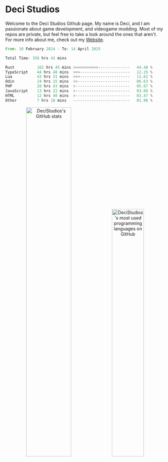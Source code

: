 # Deci Studios
Welcome to the Deci Studios Github page. My name is Deci, and I am passionate about game development, and videogame modding. Most of my repos are private, but feel free to take a look around the ones that aren't.
For more info about me, check out my <a href="https://decidev.co.uk" target="_blank">Website</a>.
<!--START_SECTION:waka-->

```rust
From: 10 February 2024 - To: 14 April 2025

Total Time: 358 hrs 42 mins

Rust          162 hrs 45 mins >>>>>>>>>>>--------------   44.48 %
TypeScript    44 hrs 48 mins  >>>----------------------   12.25 %
Lua           42 hrs 31 mins  >>>----------------------   11.62 %
Odin          24 hrs 15 mins  >>-----------------------   06.63 %
PHP           20 hrs 43 mins  >------------------------   05.67 %
JavaScript    13 hrs 22 mins  >------------------------   03.66 %
HTML          12 hrs 40 mins  >------------------------   03.47 %
Other         7 hrs 10 mins   -------------------------   01.96 %
```

<!--END_SECTION:waka-->
<p align="center">
  <a href="https://github.com/anuraghazra/github-readme-stats" target="_blank"><img src="https://github-readme-stats.vercel.app/api?username=decistudios&show_icons=true&count_private=true&theme=omni&hide_border=true" alt="DeciStudios's GitHub stats" width="53.1%" /></a>
  <a href="https://github.com/anuraghazra/github-readme-stats" target="_blank"><img width="44.7%" src="https://github-readme-stats.vercel.app/api/top-langs/?username=decistudios&theme=omni&layout=compact&hide_border=true&langs_count=6" alt="DeciStudios's most used programming languages on GitHub" /></a>
</p>


